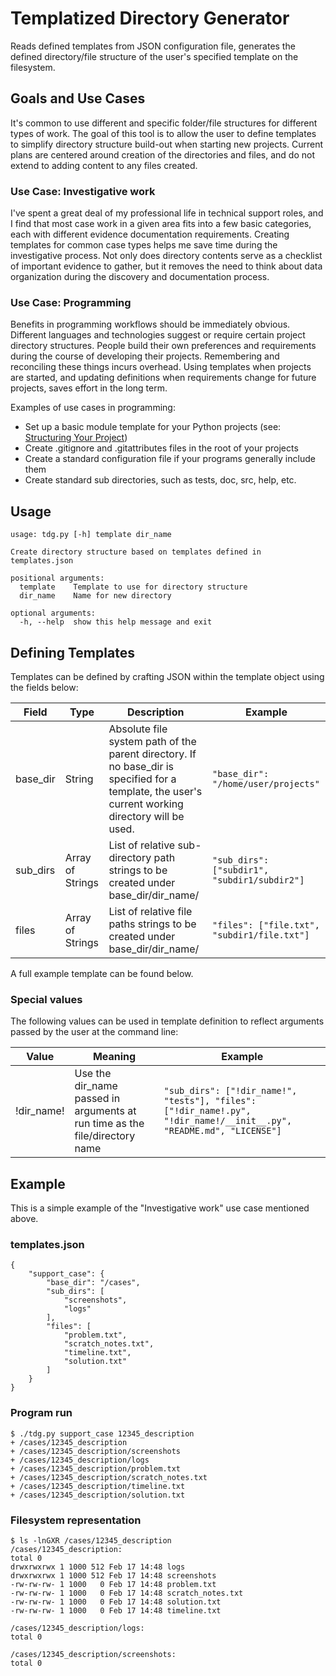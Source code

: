 # Templatized Directory Generator

Reads defined templates from JSON configuration file, generates the defined directory/file structure of the user's specified template on the filesystem.

## Goals and Use Cases
It's common to use different and specific folder/file structures for different types of work. The goal of this tool is to allow the user to define templates to simplify directory structure build-out when starting new projects. Current plans are centered around creation of the directories and files, and do not extend to adding content to any files created.

### Use Case: Investigative work
I've spent a great deal of my professional life in technical support roles, and I find that most case work in a given area fits into a few basic categories, each with different evidence documentation requirements. Creating templates for common case types helps me save time during the investigative process. Not only does directory contents serve as a checklist of important evidence to gather, but it removes the need to think about data organization during the discovery and documentation process.

### Use Case: Programming
Benefits in programming workflows should be immediately obvious. Different languages and technologies suggest or require certain project directory structures. People build their own preferences and requirements during the course of developing their projects. Remembering and reconciling these things incurs overhead. Using templates when projects are started, and updating definitions when requirements change for future projects, saves effort in the long term.

Examples of use cases in programming:

* Set up a basic module template for your Python projects (see: [Structuring Your Project](https://docs.python-guide.org/writing/structure/))
* Create .gitignore and .gitattributes files in the root of your projects
* Create a standard configuration file if your programs generally include them
* Create standard sub directories, such as tests, doc, src, help, etc.

## Usage
```
usage: tdg.py [-h] template dir_name

Create directory structure based on templates defined in templates.json

positional arguments:
  template    Template to use for directory structure
  dir_name    Name for new directory

optional arguments:
  -h, --help  show this help message and exit
```

## Defining Templates
Templates can be defined by crafting JSON within the template object using the fields below:

| Field | Type | Description | Example |
| --- | --- | --- | --- |
| base_dir | String | Absolute file system path of the parent directory. If no base_dir is specified for a template, the user's current working directory will be used. | `"base_dir": "/home/user/projects"` |
| sub_dirs | Array of Strings | List of relative sub-directory path strings to be created under base_dir/dir_name/ | `"sub_dirs": ["subdir1", "subdir1/subdir2"]` |
| files | Array of Strings | List of relative file paths strings to be created under base_dir/dir_name/ | `"files": ["file.txt", "subdir1/file.txt"]` |

A full example template can be found below.

### Special values

The following values can be used in template definition to reflect arguments passed by the user at the command line:

| Value | Meaning | Example |
| --- | --- | --- |
| !dir_name! | Use the dir_name passed in arguments at run time as the file/directory name | `"sub_dirs": ["!dir_name!", "tests"], "files": ["!dir_name!.py", "!dir_name!/__init__.py", "README.md", "LICENSE"]`|

## Example
This is a simple example of the "Investigative work" use case mentioned above.

### templates.json
```
{
    "support_case": {
        "base_dir": "/cases",
        "sub_dirs": [
            "screenshots",
            "logs"
        ],
        "files": [
            "problem.txt",
            "scratch_notes.txt",
            "timeline.txt",
            "solution.txt"
        ]
    }
}
```

### Program run
```
$ ./tdg.py support_case 12345_description
+ /cases/12345_description
+ /cases/12345_description/screenshots
+ /cases/12345_description/logs
+ /cases/12345_description/problem.txt
+ /cases/12345_description/scratch_notes.txt
+ /cases/12345_description/timeline.txt
+ /cases/12345_description/solution.txt
```

### Filesystem representation
```
$ ls -lnGXR /cases/12345_description
/cases/12345_description:
total 0
drwxrwxrwx 1 1000 512 Feb 17 14:48 logs
drwxrwxrwx 1 1000 512 Feb 17 14:48 screenshots
-rw-rw-rw- 1 1000   0 Feb 17 14:48 problem.txt
-rw-rw-rw- 1 1000   0 Feb 17 14:48 scratch_notes.txt
-rw-rw-rw- 1 1000   0 Feb 17 14:48 solution.txt
-rw-rw-rw- 1 1000   0 Feb 17 14:48 timeline.txt

/cases/12345_description/logs:
total 0

/cases/12345_description/screenshots:
total 0
```

